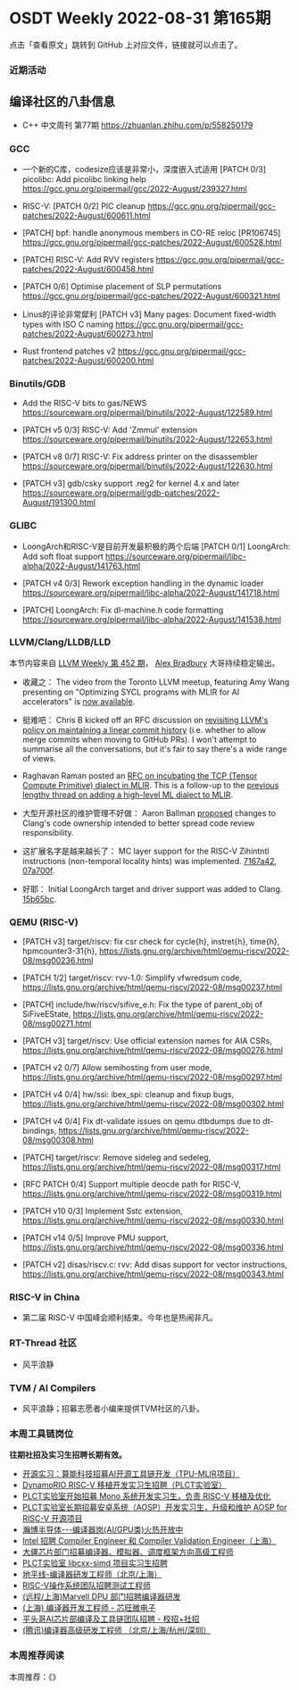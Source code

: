 # OSDT Weekly 2022-08-31 第165期

点击「查看原文」跳转到 GitHub 上对应文件，链接就可以点击了。

### 近期活动

## 编译社区的八卦信息

- C++ 中文周刊 第77期 https://zhuanlan.zhihu.com/p/558250179

### GCC

- 一个新的C库，codesize应该是非常小，深度嵌入式适用
  [PATCH 0/3] picolibc: Add picolibc linking help
  https://gcc.gnu.org/pipermail/gcc/2022-August/239327.html

- RISC-V: [PATCH 0/2] PIC cleanup
  https://gcc.gnu.org/pipermail/gcc-patches/2022-August/600611.html

- [PATCH] bpf: handle anonymous members in CO-RE reloc [PR106745]
  https://gcc.gnu.org/pipermail/gcc-patches/2022-August/600528.html

- [PATCH] RISC-V: Add RVV registers
  https://gcc.gnu.org/pipermail/gcc-patches/2022-August/600458.html

- [PATCH 0/6] Optimise placement of SLP permutations
  https://gcc.gnu.org/pipermail/gcc-patches/2022-August/600321.html

- Linus的评论非常犀利
  [PATCH v3] Many pages: Document fixed-width types with ISO C naming
  https://gcc.gnu.org/pipermail/gcc-patches/2022-August/600273.html

- Rust frontend patches v2
  https://gcc.gnu.org/pipermail/gcc-patches/2022-August/600200.html

### Binutils/GDB

- Add the RISC-V bits to gas/NEWS
  https://sourceware.org/pipermail/binutils/2022-August/122589.html

- [PATCH v5 0/3] RISC-V: Add 'Zmmul' extension
  https://sourceware.org/pipermail/binutils/2022-August/122653.html

- [PATCH v8 0/7] RISC-V: Fix address printer on the disassembler
  https://sourceware.org/pipermail/binutils/2022-August/122630.html

- [PATCH v3] gdb/csky support .reg2 for kernel 4.x and later
  https://sourceware.org/pipermail/gdb-patches/2022-August/191300.html

### GLIBC

- LoongArch和RISC-V是目前开发最积极的两个后端
  [PATCH 0/1] LoongArch: Add soft float support
  https://sourceware.org/pipermail/libc-alpha/2022-August/141763.html

- [PATCH v4 0/3] Rework exception handling in the dynamic loader
  https://sourceware.org/pipermail/libc-alpha/2022-August/141718.html

- [PATCH] LoongArch: Fix dl-machine.h code formatting
  https://sourceware.org/pipermail/libc-alpha/2022-August/141538.html

### LLVM/Clang/LLDB/LLD

本节内容来自 [LLVM Weekly 第 452 期](http://llvmweekly.org/issue/452)，
[Alex Bradbury](https://www.linkedin.com/in/alex-bradbury/) 大哥持续稳定输出。

* 收藏之： The video from the Toronto LLVM meetup, featuring Amy Wang presenting on "Optimizing SYCL programs with MLIR for AI accelerators" is [now available](https://www.youtube.com/watch?v=mpon2Fmwmy8).

* 挺难吧： Chris B kicked off an RFC discussion on [revisiting LLVM's policy on maintaining a linear commit history](https://discourse.llvm.org/t/rfc-revisiting-linear-history-vs-merge-commits/64873) (i.e. whether to allow merge commits when moving to GitHub PRs). I won't attempt to summarise all the conversations, but it's fair to say there's a wide range of views.

* Raghavan Raman posted an [RFC on incubating the TCP (Tensor Compute Primitive) dialect in MLIR](https://discourse.llvm.org/t/rfc-incubation-request-for-incubating-tcp-dialect-for-mlir/64883).  This is a follow-up to the [previous lengthy thread on adding a high-level ML dialect to MLIR](https://discourse.llvm.org/t/rfc-proposal-for-a-high-level-ml-dialect-in-mlir/64249).

* 大型开源社区的维护管理不好做： Aaron Ballman [proposed](https://discourse.llvm.org/t/rfc-proposed-changes-to-clangs-code-ownership/64813) changes to Clang's code ownership intended to better spread code review responsibility.

* 这扩展名字是越来越长了： MC layer support for the RISC-V Zihintntl instructions (non-temporal locality hints) was implemented. [7167a42](https://reviews.llvm.org/rG7167a4207ee2),
  [07a700f](https://reviews.llvm.org/rG07a700f814bf).

* 好耶： Initial LoongArch target and driver support was added to Clang.
  [15b65bc](https://reviews.llvm.org/rG15b65bcd6519).

### QEMU (RISC-V)

- [PATCH v3] target/riscv: fix csr check for cycle{h},
  instret{h}, time{h}, hpmcounter3-31{h}, https://lists.gnu.org/archive/html/qemu-riscv/2022-08/msg00236.html

- [PATCH 1/2] target/riscv: rvv-1.0: Simplify vfwredsum code,
  https://lists.gnu.org/archive/html/qemu-riscv/2022-08/msg00237.html

- [PATCH] include/hw/riscv/sifive_e.h: Fix the type of parent_obj of SiFiveEState,
  https://lists.gnu.org/archive/html/qemu-riscv/2022-08/msg00271.html

- [PATCH v3] target/riscv: Use official extension names for AIA CSRs,
  https://lists.gnu.org/archive/html/qemu-riscv/2022-08/msg00276.html

- [PATCH v2 0/7] Allow semihosting from user mode,
  https://lists.gnu.org/archive/html/qemu-riscv/2022-08/msg00297.html

- [PATCH v4 0/4] hw/ssi: ibex_spi: cleanup and fixup bugs,
  https://lists.gnu.org/archive/html/qemu-riscv/2022-08/msg00302.html

- [PATCH v4 0/4] Fix dt-validate issues on qemu dtbdumps due to dt-bindings,
  https://lists.gnu.org/archive/html/qemu-riscv/2022-08/msg00308.html

- [PATCH] target/riscv: Remove sideleg and sedeleg,
  https://lists.gnu.org/archive/html/qemu-riscv/2022-08/msg00317.html

- [RFC PATCH 0/4] Support multiple deocde path for RISC-V,
  https://lists.gnu.org/archive/html/qemu-riscv/2022-08/msg00319.html

- [PATCH v10 0/3] Implement Sstc extension,
  https://lists.gnu.org/archive/html/qemu-riscv/2022-08/msg00330.html

- [PATCH v14 0/5] Improve PMU support,
  https://lists.gnu.org/archive/html/qemu-riscv/2022-08/msg00336.html

- [PATCH v2] disas/riscv.c: rvv: Add disas support for vector instructions,
  https://lists.gnu.org/archive/html/qemu-riscv/2022-08/msg00343.html

### RISC-V in China

- 第二届 RISC-V 中国峰会顺利结束。今年也是热闹非凡。

### RT-Thread 社区

- 风平浪静

### TVM / AI Compilers

- 风平浪静；招募志愿者小编来提供TVM社区的八卦。

### 本周工具链岗位

**往期社招及实习生招聘长期有效。**

- [开源实习：算能科技招募AI开源工具链开发（TPU-MLIR项目）](https://mp.weixin.qq.com/s/IBJh0ip4k11PzIMZecsWSw)
- [DynamoRIO RISC-V 移植开发实习生招聘（PLCT实验室）](https://mp.weixin.qq.com/s/J_5TjT6DOqeOXJXQI5VQxw)
- [PLCT实验室开始招募 Mono 系统开发实习生，负责 RISC-V 移植及优化](https://mp.weixin.qq.com/s/whEW7Hay1jIP1tBzIPay1A)
- [PLCT实验室长期招募安卓系统（AOSP）开发实习生，升级和维护 AOSP for RISC-V 开源项目](https://mp.weixin.qq.com/s/dJP2cEB1nex2inR5c-cJog)
- [瀚博半导体---编译器岗(AI/GPU类)火热开放中](https://mp.weixin.qq.com/s/8_KjZYa2Il4PglaGyBWk4Q)
- [Intel 招聘 Compiler Engineer 和 Compiler Validation Engineer（上海）](https://mp.weixin.qq.com/s/I3DWxXODNoLRr0kN2xMZLQ)
- [大疆芯片部门招募编译器、模拟器、调度框架方向高级工程师](https://mp.weixin.qq.com/s/Wn5NzAtUTwQNXKRvMVQWLA)
- [PLCT实验室 libcxx-simd 项目实习生招聘](https://mp.weixin.qq.com/s/EIVx5cY74GlodirySY97Qw)
- [地平线-编译器研发工程师（北京/上海）](https://mp.weixin.qq.com/s/MYObl7iWIbyrTz9hCmKWYA)
- [RISC-V操作系统团队招聘测试工程师](https://mp.weixin.qq.com/s/inLFS4pI1F74m_oJ2I7xjQ)
- [(远程/上海)Marvell DPU 部门招聘编译器研发](https://mp.weixin.qq.com/s/B6JjAhF3TZjezD1tjYHDaw)
- [(上海) 编译器开发工程师 - 芯旺微电子](https://mp.weixin.qq.com/s/nqe1-7qffnc0CaejYkpKyw)
- [平头哥AI芯片部编译及工具链团队招聘 - 校招+社招](https://mp.weixin.qq.com/s/kARbXtJotRPCNMrV-yOanA)
- [(腾讯)编译器高级研发工程师 （北京/上海/杭州/深圳）](https://mp.weixin.qq.com/s/DF-2qmHmpKZtJ1djHXM1Ug)

### 本周推荐阅读

本周推荐：《》
